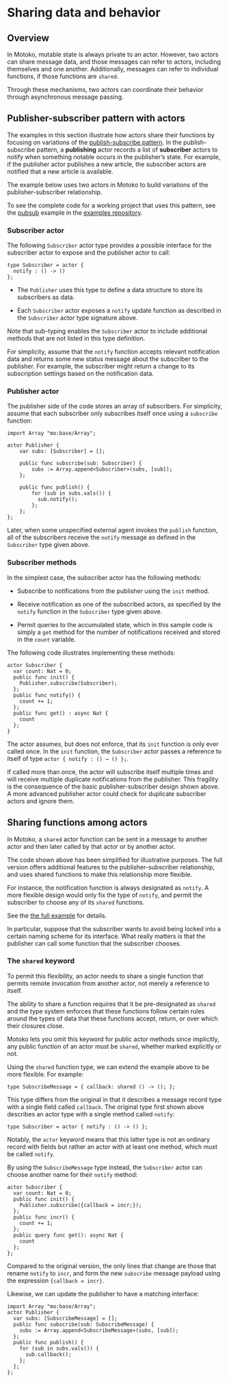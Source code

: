 # Sharing data and behavior

## Overview

In Motoko, mutable state is always private to an actor. However, two actors can share message data, and those messages can refer to actors, including themselves and one another. Additionally, messages can refer to individual functions, if those functions are `shared`.

Through these mechanisms, two actors can coordinate their behavior through asynchronous message passing.

## Publisher-subscriber pattern with actors

The examples in this section illustrate how actors share their functions by focusing on variations of the [publish-subscribe pattern](https://en.wikipedia.org/wiki/Publish-subscribe_pattern). In the publish-subscribe pattern, a **publishing** actor records a list of **subscriber** actors to notify when something notable occurs in the publisher’s state. For example, if the publisher actor publishes a new article, the subscriber actors are notified that a new article is available.

The example below uses two actors in Motoko to build variations of the publisher-subscriber relationship.

To see the complete code for a working project that uses this pattern, see the [pubsub](https://github.com/dfinity/examples/tree/master/motoko/pubsub) example in the [examples repository](https://github.com/dfinity/examples).

### Subscriber actor

The following `Subscriber` actor type provides a possible interface for the subscriber actor to expose and the publisher actor to call:

``` motoko name=tsub
type Subscriber = actor {
  notify : () -> ()
};
```

-   The `Publisher` uses this type to define a data structure to store its subscribers as data.

-   Each `Subscriber` actor exposes a `notify` update function as described in the `Subscriber` actor type signature above.

Note that sub-typing enables the `Subscriber` actor to include additional methods that are not listed in this type definition.

For simplicity, assume that the `notify` function accepts relevant notification data and returns some new status message about the subscriber to the publisher. For example, the subscriber might return a change to its subscription settings based on the notification data.

### Publisher actor

The publisher side of the code stores an array of subscribers. For simplicity, assume that each subscriber only subscribes itself once using a `subscribe` function:

``` motoko name=pub include=tsub
import Array "mo:base/Array";

actor Publisher {
    var subs: [Subscriber] = [];

    public func subscribe(sub: Subscriber) {
        subs := Array.append<Subscriber>(subs, [sub]);
    };

    public func publish() {
        for (sub in subs.vals()) {
          sub.notify();
        };
    };
};
```

Later, when some unspecified external agent invokes the `publish` function, all of the subscribers receive the `notify` message as defined in the `Subscriber` type given above.

### Subscriber methods

In the simplest case, the subscriber actor has the following methods:

-   Subscribe to notifications from the publisher using the `init` method.

-   Receive notification as one of the subscribed actors, as specified by the `notify` function in the `Subscriber` type given above.

-   Permit queries to the accumulated state, which in this sample code is simply a `get` method for the number of notifications received and stored in the `count` variable.

The following code illustrates implementing these methods:

``` motoko include=tsub,pub
actor Subscriber {
  var count: Nat = 0;
  public func init() {
    Publisher.subscribe(Subscriber);
  };
  public func notify() {
    count += 1;
  };
  public func get() : async Nat {
    count
  };
}
```

The actor assumes, but does not enforce, that its `init` function is only ever called once. In the `init` function, the `Subscriber` actor passes a reference to itself of type `actor { notify : () → () };`.

If called more than once, the actor will subscribe itself multiple times and will receive multiple duplicate notifications from the publisher. This fragility is the consequence of the basic publisher-subscriber design shown above. A more advanced publisher actor could check for duplicate subscriber actors and ignore them.

## Sharing functions among actors

In Motoko, a `shared` actor function can be sent in a message to another actor and then later called by that actor or by another actor.

The code shown above has been simplified for illustrative purposes. The full version offers additional features to the publisher-subscriber relationship, and uses shared functions to make this relationship more flexible.

For instance, the notification function is always designated as `notify`. A more flexible design would only fix the type of `notify`, and permit the subscriber to choose any of its `shared` functions.

See the [the full example](https://github.com/dfinity/examples/tree/master/motoko/pub-sub) for details.

In particular, suppose that the subscriber wants to avoid being locked into a certain naming scheme for its interface. What really matters is that the publisher can call some function that the subscriber chooses.

### The `shared` keyword

To permit this flexibility, an actor needs to share a single function that permits remote invocation from another actor, not merely a reference to itself.

The ability to share a function requires that it be pre-designated as `shared` and the type system enforces that these functions follow certain rules around the types of data that these functions accept, return, or over which their closures close.

Motoko lets you omit this keyword for public actor methods since implicitly, any public function of an actor must be `shared`, whether marked explicitly or not.

Using the `shared` function type, we can extend the example above to be more flexible. For example:

``` motoko name=submessage
type SubscribeMessage = { callback: shared () -> (); };
```

This type differs from the original in that it describes a message record type with a single field called `callback`. The original type first shown above describes an actor type with a single method called `notify`:

``` motoko name=typesub
type Subscriber = actor { notify : () -> () };
```

Notably, the `actor` keyword means that this latter type is not an ordinary record with fields but rather an actor with at least one method, which must be called `notify`.

By using the `SubscribeMessage` type instead, the `Subscriber` actor can choose another name for their `notify` method:

``` motoko name=newsub include=submessage,newpub
actor Subscriber {
  var count: Nat = 0;
  public func init() {
    Publisher.subscribe({callback = incr;});
  };
  public func incr() {
    count += 1;
  };
  public query func get(): async Nat {
    count
  };
};
```

Compared to the original version, the only lines that change are those that rename `notify` to `incr`, and form the new `subscribe` message payload using the expression `{callback = incr}`.

Likewise, we can update the publisher to have a matching interface:

``` motoko name=newpub include=submessage
import Array "mo:base/Array";
actor Publisher {
  var subs: [SubscribeMessage] = [];
  public func subscribe(sub: SubscribeMessage) {
    subs := Array.append<SubscribeMessage>(subs, [sub]);
  };
  public func publish() {
    for (sub in subs.vals()) {
      sub.callback();
    };
  };
};
```
